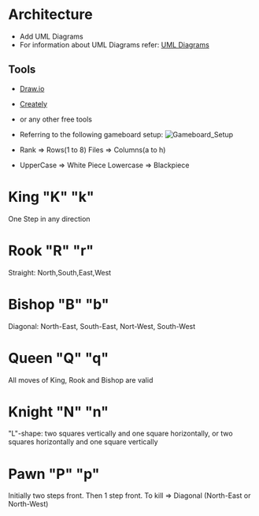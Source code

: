 # Architecture

* Add UML Diagrams
* For information about UML Diagrams refer: [UML Diagrams](https://www.uml-diagrams.org/uml-25-diagrams.html)
## Tools 
* [Draw.io](https://app.diagrams.net/)
* [Creately](https://app.creately.com/diagram/create)
* or any other free tools

* Referring to the following gameboard setup:
![Gameboard_Setup](https://github.com/nuPURohit/LTTS_MiniProject_StepIn/blob/main/6_ImagesAndVideos/Screenshot%202021-04-12%20163251.png)
* Rank => Rows(1 to 8)  Files => Columns(a to h)
* UpperCase => White Piece Lowercase => Blackpiece
# King "K" "k" 
One Step in any direction
# Rook "R" "r"
Straight: North,South,East,West
# Bishop "B" "b"
Diagonal: North-East, South-East, Nort-West, South-West
# Queen "Q" "q"
All moves of King, Rook and Bishop are valid
# Knight "N" "n"
"L"-shape: two squares vertically and one square horizontally, or two squares horizontally and one square vertically
# Pawn "P" "p"
Initially two steps front. Then 1 step front. To kill => Diagonal (North-East or North-West)
